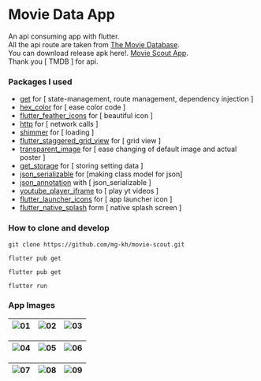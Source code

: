 # Movie Data App

An api consuming app with flutter. <br />
All the api route are taken from [The Movie Database](https://www.themoviedb.org/). <br />
You can download release apk here!. [Movie Scout App](https://www.mediafire.com/file/d8pr6076uq2p051/app-release.apk/file). <br />
Thank you [ TMDB ] for api. 

### Packages I used
* [get](https://pub.dev/packages/get) for [ state-management, route management, dependency injection ]
* [hex_color]() for [ ease color code ]
* [flutter_feather_icons]() for [ beautiful icon ]
* [http]() for [ network calls ]
* [shimmer]() for [ loading ]
* [flutter_staggered_grid_view]() for [ grid view ]
* [transparent_image]() for [ ease changing of default image and actual poster ]
* [get_storage]() for [ storing setting data ]
* [json_serializable]() for [making class model for json]
* [json_annotation]() with [ json_serializable ]
* [youtube_player_iframe]() to [ play yt videos ]
* [flutter_launcher_icons]() for [ app launcher icon ]
* [flutter_native_splash]() form [ native splash screen ]

### How to clone and develop
```
git clone https://github.com/mg-kh/movie-scout.git
```

```
flutter pub get
```

```
flutter pub get
```

```
flutter run
```

### App Images
| ![01](https://user-images.githubusercontent.com/47512802/137269120-50d6ffde-4752-47ba-a24e-5194158f884a.jpg) | ![02](https://user-images.githubusercontent.com/47512802/137269186-07b97c1c-ced2-467f-9cad-8bb8f2ecafb8.jpg) | ![03](https://user-images.githubusercontent.com/47512802/137269200-857404a6-e8c2-484b-834f-73dd2a727bdc.jpg)
| ----------- | ----------- | ----------- | 

| ![04](https://user-images.githubusercontent.com/47512802/137269213-19d52c33-c4b4-4388-a82d-67540856430f.jpg) | ![05](https://user-images.githubusercontent.com/47512802/137269275-c29d8785-042e-4e6d-83be-37b68e2e4b98.jpg) | ![06](https://user-images.githubusercontent.com/47512802/137269311-2ac698f9-be7e-4181-851d-4dd67e248dbc.jpg) 
| ----------- | ----------- | ----------- | 

| ![07](https://user-images.githubusercontent.com/47512802/137269323-41d9512c-90a2-482d-b34e-64309ca67fdc.jpg) | ![08](https://user-images.githubusercontent.com/47512802/137269330-c6e31773-c826-458d-8c21-3e44f0ae327f.jpg) | ![09](https://user-images.githubusercontent.com/47512802/137269336-cf94e4b5-3bc7-494f-ac24-f7f949c6b467.jpg) 
| ----------- | ----------- | ----------- | 



